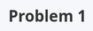 # Problem 1

<!DOCTYPE html>
<html lang="en">
<head>
    <meta charset="UTF-8" />
    <meta name="viewport" content="width=device-width, initial-scale=1.0"/>
    <title>Wave Interference Simulation and Visualization</title>
    <script src="https://cdn.plot.ly/plotly-latest.min.js"></script>
    <style>
        body {
            font-family: 'Segoe UI', Tahoma, Geneva, Verdana, sans-serif;
            background-color: #f5f7fa;
            margin: 0 auto;
            padding: 20px;
            color: #333;
            line-height: 1.6;
            max-width: 1000px;
        }

        h1 {
            color: #2c3e50;
            text-align: center;
            margin-bottom: 20px;
        }

        .container {
            background: white;
            border-radius: 8px;
            box-shadow: 0 2px 8px rgba(0,0,0,0.1);
            padding: 20px;
            margin-bottom: 20px;
        }

        .controls {
            display: flex;
            flex-wrap: wrap;
            gap: 15px;
            justify-content: center;
            margin-bottom: 20px;
        }

        .control-group {
            display: flex;
            flex-direction: column;
            min-width: 200px;
        }

        label {
            margin-bottom: 5px;
            font-weight: bold;
        }

        input, select {
            padding: 8px;
            border: 1px solid #ddd;
            border-radius: 4px;
            margin-bottom: 10px;
            width: 100%;
            font-size: 14px;
        }

        button {
            background-color: #4c6ef5;
            color: white;
            border: none;
            padding: 10px 15px;
            border-radius: 4px;
            cursor: pointer;
            font-size: 16px;
            margin: 5px;
        }

        button:hover {
            background-color: #364fc7;
        }

        .canvas-container {
            display: flex;
            justify-content: center;
            margin: 20px 0;
        }

        canvas {
            border: 1px solid #ddd;
            border-radius: 4px;
            background-color: #000;
        }

        .color-scale {
            display: flex;
            align-items: center;
            justify-content: center;
            margin: 20px 0;
        }

        .color-bar {
            width: 300px;
            height: 20px;
            background: linear-gradient(to right, blue, white, red);
            border-radius: 2px;
            margin: 0 10px;
        }

        .scale-label {
            font-size: 14px;
            color: #666;
        }

        #plot3d {
            width: 100%;
            height: 400px;
            margin-top: 20px;
            border: 1px solid #ddd;
            border-radius: 4px;
            background-color: #fff;
        }
    </style>
</head>
<body>
    <h1>Wave Interference Simulation and Visualization</h1>

    <div class="container">
        <div class="controls">
            <div class="control-group">
                <label for="amplitude">Amplitude (A):</label>
                <input type="range" id="amplitude" min="0.1" max="2" step="0.1" value="1.0">
                <span id="ampValue">1.0</span>
            </div>

            <div class="control-group">
                <label for="wavelength">Wavelength (λ):</label>
                <input type="range" id="wavelength" min="0.5" max="5" step="0.1" value="2.0">
                <span id="waveValue">2.0</span>
            </div>

            <div class="control-group">
                <label for="sources">Number of Sources:</label>
                <select id="sources">
                    <option value="3">3 (Triangle)</option>
                    <option value="4">4 (Square)</option>
                    <option value="5">5 (Pentagon)</option>
                    <option value="6" selected>6 (Hexagon)</option>
                    <option value="8">8 (Octagon)</option>
                </select>
            </div>

            <div class="control-group">
                <label for="radius">Source Radius:</label>
                <input type="range" id="radius" min="1" max="6" step="0.5" value="3">
                <span id="radiusValue">3.0</span>
            </div>
        </div>

        <div style="display: flex; justify-content: center;">
            <button id="updateBtn">Update Simulation</button>
            <button id="updatePlotBtn">Update 3D Plot</button>
        </div>

        <div class="canvas-container">
            <canvas id="interferenceCanvas" width="600" height="1000"></canvas>
        </div>

        <div class="color-scale">
            <span class="scale-label">Negative</span>
            <div class="color-bar"></div>
            <span class="scale-label">Positive</span>
        </div>

        <div id="plot3d"></div>
    </div>

    <script>
        const canvas = document.getElementById('interferenceCanvas');
        const ctx = canvas.getContext('2d');

        const amplitudeInput = document.getElementById('amplitude');
        const wavelengthInput = document.getElementById('wavelength');
        const sourcesInput = document.getElementById('sources');
        const radiusInput = document.getElementById('radius');
        const updateBtn = document.getElementById('updateBtn');
        const updatePlotBtn = document.getElementById('updatePlotBtn');
        const ampValue = document.getElementById('ampValue');
        const waveValue = document.getElementById('waveValue');
        const radiusValue = document.getElementById('radiusValue');

        let A = parseFloat(amplitudeInput.value);
        let wavelength = parseFloat(wavelengthInput.value);
        let numSources = parseInt(sourcesInput.value);
        let sourceRadius = parseFloat(radiusInput.value);
        let frequency = 1.0;
        let k = 2 * Math.PI / wavelength;
        let omega = 2 * Math.PI * frequency;
        let phi = 0;
        let t = 0;
        let animationId;

        ampValue.textContent = A.toFixed(1);
        waveValue.textContent = wavelength.toFixed(1);
        radiusValue.textContent = sourceRadius.toFixed(1);

        amplitudeInput.addEventListener('input', () => {
            A = parseFloat(amplitudeInput.value);
            ampValue.textContent = A.toFixed(1);
        });

        wavelengthInput.addEventListener('input', () => {
            wavelength = parseFloat(wavelengthInput.value);
            k = 2 * Math.PI / wavelength;
            waveValue.textContent = wavelength.toFixed(1);
        });

        radiusInput.addEventListener('input', () => {
            sourceRadius = parseFloat(radiusInput.value);
            radiusValue.textContent = sourceRadius.toFixed(1);
        });

        updateBtn.addEventListener('click', () => {
            cancelAnimationFrame(animationId);
            t = 0;
            runAnimation();
        });

        updatePlotBtn.addEventListener('click', () => {
            plotSurface();
        });

        function regularPolygon(n, radius) {
            const points = [];
            for (let i = 0; i < n; i++) {
                const angle = (2 * Math.PI * i) / n;
                points.push([radius * Math.cos(angle), radius * Math.sin(angle)]);
            }
            return points;
        }

        function mapToColor(value, min, max) {
            const normalized = (value - min) / (max - min);
            let r, g, b;
            if (normalized < 0.5) {
                const t = normalized * 2;
                r = 255 * t;
                g = 255 * t;
                b = 255;
            } else {
                const t = (normalized - 0.5) * 2;
                r = 255;
                g = 255 * (1 - t);
                b = 255 * (1 - t);
            }
            return [r, g, b];
        }

        function runAnimation() {
            numSources = parseInt(sourcesInput.value);
            k = 2 * Math.PI / wavelength;
            const width = canvas.width;
            const height = canvas.height;
            const imageData = ctx.createImageData(width, height);
            const data = imageData.data;
            const scale = 20;
            const offsetX = width / 2;
            const offsetY = height / 2;
            const sources = regularPolygon(numSources, sourceRadius);

            const waveValues = new Array(width * height);
            let minVal = Infinity;
            let maxVal = -Infinity;

            for (let y = 0; y < height; y++) {
                for (let x = 0; x < width; x++) {
                    const physX = (x - offsetX) / scale;
                    const physY = (y - offsetY) / scale;
                    let eta = 0;
                    for (const [x0, y0] of sources) {
                        const R = Math.sqrt((physX - x0) ** 2 + (physY - y0) ** 2);
                        const amplitude = R < 0.01 ? A : A / Math.sqrt(R + 0.01);
                        eta += amplitude * Math.cos(k * R - omega * t + phi);
                    }
                    const index = y * width + x;
                    waveValues[index] = eta;
                    minVal = Math.min(minVal, eta);
                    maxVal = Math.max(maxVal, eta);
                }
            }

            for (let y = 0; y < height; y++) {
                for (let x = 0; x < width; x++) {
                    const index = y * width + x;
                    const eta = waveValues[index];
                    const [r, g, b] = mapToColor(eta, minVal, maxVal);
                    const pixelIndex = (y * width + x) * 4;
                    data[pixelIndex] = r;
                    data[pixelIndex + 1] = g;
                    data[pixelIndex + 2] = b;
                    data[pixelIndex + 3] = 255;
                }
            }

            ctx.putImageData(imageData, 0, 0);
            drawSources(sources, scale, offsetX, offsetY);

            t += 0.05;
            animationId = requestAnimationFrame(runAnimation);
        }

        function drawSources(sources, scale, offsetX, offsetY) {
            ctx.fillStyle = 'white';
            ctx.strokeStyle = 'black';
            for (const [x0, y0] of sources) {
                const canvasX = x0 * scale + offsetX;
                const canvasY = y0 * scale + offsetY;
                ctx.beginPath();
                ctx.arc(canvasX, canvasY, 5, 0, 2 * Math.PI);
                ctx.fill();
                ctx.stroke();
            }
        }

        function plotSurface() {
            const A = parseFloat(amplitudeInput.value);
            const wavelength = parseFloat(wavelengthInput.value);
            const numSources = parseInt(sourcesInput.value);
            const sourceRadius = parseFloat(radiusInput.value);
            const k = 2 * Math.PI / wavelength;
            const omega = 2 * Math.PI * 1.0; // fixed frequency
            const phi = 0;
            const t = 0; // snapshot at t = 0

            const size = 50;
            const range = 5;
            const x = [...Array(size)].map((_, i) => -range + (2 * range * i) / (size - 1));
            const y = x;

            const X = [], Y = [], Z = [];
            const sources = regularPolygon(numSources, sourceRadius);

            for (let i = 0; i < size; i++) {
                X[i] = [];
                Y[i] = [];
                Z[i] = [];
                for (let j = 0; j < size; j++) {
                    const xi = x[j];
                    const yi = y[i];
                    let eta = 0;
                    for (const [x0, y0] of sources) {
                        const R = Math.sqrt((xi - x0) ** 2 + (yi - y0) ** 2);
                        const amplitude = R < 0.01 ? A : A / Math.sqrt(R + 0.01);
                        eta += amplitude * Math.cos(k * R - omega * t + phi);
                    }
                    X[i][j] = xi;
                    Y[i][j] = yi;
                    Z[i][j] = eta;
                }
            }

            const data = [{
                type: 'surface',
                x: X,
                y: Y,
                z: Z,
                colorscale: 'Jet',
                contours: {
                    z: {
                        show: true,
                        usecolormap: true,
                        highlightcolor: "#42f462",
                        project: { z: true }
                    }
                }
            }];

            const layout = {
                title: '3D Wave Interference Pattern',
                autosize: true,
                scene: {
                    xaxis: { title: 'X' },
                    yaxis: { title: 'Y' },
                    zaxis: { title: 'Displacement η(x, y, t)' }
                }
            };

            Plotly.newPlot('plot3d', data, layout);
        }

        runAnimation();
        plotSurface();
    </script>
</body>
</html>
